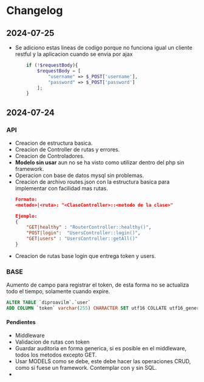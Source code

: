 # Changelog

## 2024-07-25
- Se adiciono estas lineas de codigo porque no funciona igual un cliente restful y la aplicacion cuando se envia por ajax
    ```php
        if (!$requestBody){
            $requestBody = [
                "username" => $_POST['username'],
                "password" => $_POST['password']
            ];
        }
    ```

## 2024-07-24
### API
- Creacion de estructura basica.
- Creacion de Controller de rutas y errores.
- Creacion de Controladores. 
- **Modelo sin usar** aun no se ha visto como utilizar dentro del php sin framework. 
- Operacion con base de datos mysql sin problemas.
- Creacion de archivo routes.json con la estructura basica para implementar con facilidad mas rutas.
    ```json
    Formato:
    <metodo>|<ruta>: "<ClaseController>::<metodo de la clase>"

    Ejemplo:
    {
        "GET|healthy" : "RouterController::healthy()",
        "POST|login":  "UsersController::login()",
        "GET|users" : "UsersController::getAll()"
    }
    ```
- Creacion de rutas base login que entrega token y users.
### BASE
Aumento de campo para registrar el token, de esta forma no se actualiza todo el tiempo, solamente cuando expire.
```sql
ALTER TABLE `diproavilm`.`user` 
ADD COLUMN `token` varchar(255) CHARACTER SET utf16 COLLATE utf16_general_ci NULL AFTER `lastlogged`
```
#### Pendientes
- Middleware
- Validacion de rutas con token 
- Guardar auditoria en forma generica, si es posible en el middleware, todos los metodos excepto GET.
- Usar MODELS como se debe, este debe hacer las operaciones CRUD, como si fuese un framework. Contemplar con y sin SQL.
- 